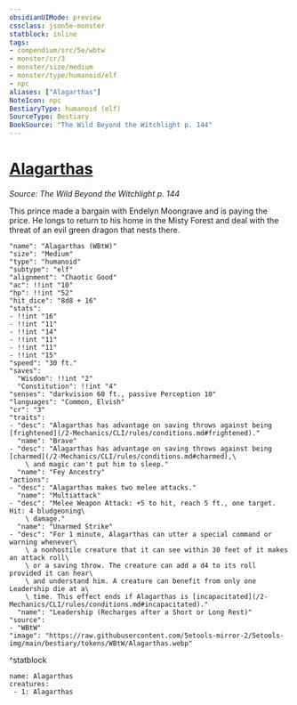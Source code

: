 ```yaml
---
obsidianUIMode: preview
cssclass: json5e-monster
statblock: inline
tags:
- compendium/src/5e/wbtw
- monster/cr/3
- monster/size/medium
- monster/type/humanoid/elf
- npc
aliases: ["Alagarthas"]
NoteIcon: npc
BestiaryType: humanoid (elf)
SourceType: Bestiary
BookSource: "The Wild Beyond the Witchlight p. 144"
---
```

# [Alagarthas](2-Mechanics/CLI/bestiary/npc/alagarthas-wbtw.md)
*Source: The Wild Beyond the Witchlight p. 144*  

This prince made a bargain with Endelyn Moongrave and is paying the price. He longs to return to his home in the Misty Forest and deal with the threat of an evil green dragon that nests there.

```statblock
"name": "Alagarthas (WBtW)"
"size": "Medium"
"type": "humanoid"
"subtype": "elf"
"alignment": "Chaotic Good"
"ac": !!int "10"
"hp": !!int "52"
"hit_dice": "8d8 + 16"
"stats":
- !!int "16"
- !!int "11"
- !!int "14"
- !!int "11"
- !!int "11"
- !!int "15"
"speed": "30 ft."
"saves":
  "Wisdom": !!int "2"
  "Constitution": !!int "4"
"senses": "darkvision 60 ft., passive Perception 10"
"languages": "Common, Elvish"
"cr": "3"
"traits":
- "desc": "Alagarthas has advantage on saving throws against being [frightened](/2-Mechanics/CLI/rules/conditions.md#frightened)."
  "name": "Brave"
- "desc": "Alagarthas has advantage on saving throws against being [charmed](/2-Mechanics/CLI/rules/conditions.md#charmed),\
    \ and magic can't put him to sleep."
  "name": "Fey Ancestry"
"actions":
- "desc": "Alagarthas makes two melee attacks."
  "name": "Multiattack"
- "desc": "Melee Weapon Attack: +5 to hit, reach 5 ft., one target. Hit: 4 bludgeoning\
    \ damage."
  "name": "Unarmed Strike"
- "desc": "For 1 minute, Alagarthas can utter a special command or warning whenever\
    \ a nonhostile creature that it can see within 30 feet of it makes an attack roll\
    \ or a saving throw. The creature can add a d4 to its roll provided it can hear\
    \ and understand him. A creature can benefit from only one Leadership die at a\
    \ time. This effect ends if Alagarthas is [incapacitated](/2-Mechanics/CLI/rules/conditions.md#incapacitated)."
  "name": "Leadership (Recharges after a Short or Long Rest)"
"source":
- "WBtW"
"image": "https://raw.githubusercontent.com/5etools-mirror-2/5etools-img/main/bestiary/tokens/WBtW/Alagarthas.webp"
```
^statblock

```encounter-table
name: Alagarthas
creatures:
 - 1: Alagarthas
```